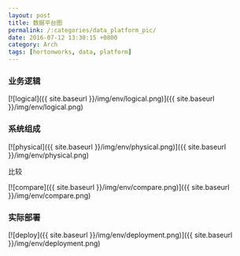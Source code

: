 ```yaml
---
layout: post
title: 数据平台图
permalink: /:categories/data_platform_pic/
date: 2016-07-12 13:30:15 +0800
category: Arch
tags: [hortonworks, data, platform]
---
```


### 业务逻辑

[![logical]({{ site.baseurl }}/img/env/logical.png)]({{ site.baseurl }}/img/env/logical.png)

### 系统组成

[![physical]({{ site.baseurl }}/img/env/physical.png)]({{ site.baseurl }}/img/env/physical.png)

比较

[![compare]({{ site.baseurl }}/img/env/compare.png)]({{ site.baseurl }}/img/env/compare.png)

### 实际部署

[![deploy]({{ site.baseurl }}/img/env/deployment.png)]({{ site.baseurl }}/img/env/deployment.png)
